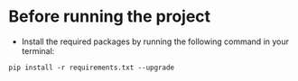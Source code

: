 # Before running the project 
- Install the required packages by running the following command in your terminal: 
```
pip install -r requirements.txt --upgrade
```